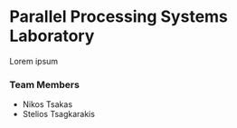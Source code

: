 # Parallel Processing Systems Laboratory

Lorem ipsum

### Team Members
- Nikos Tsakas
- Stelios Tsagkarakis
